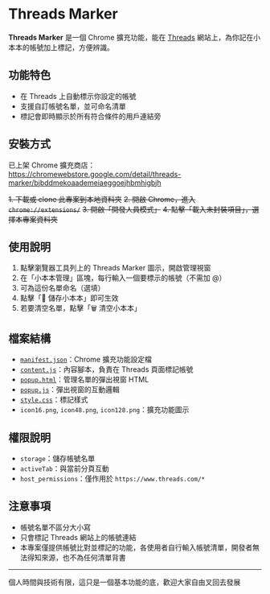# Threads Marker

**Threads Marker** 是一個 Chrome 擴充功能，能在 [Threads](https://www.threads.com/) 網站上，為你記在小本本的帳號加上標記，方便辨識。

## 功能特色

- 在 Threads 上自動標示你設定的帳號
- 支援自訂帳號名單，並可命名清單
- 標記會即時顯示於所有符合條件的用戶連結旁

## 安裝方式

已上架 Chrome 擴充商店：
https://chromewebstore.google.com/detail/threads-marker/bjbddmekoaademeiaeggoejhbmhigbjh

~~1. 下載或 clone 此專案到本地資料夾~~
~~2. 開啟 Chrome，進入 `chrome://extensions/`~~
~~3. 開啟「開發人員模式」~~
~~4. 點擊「載入未封裝項目」，選擇本專案資料夾~~

## 使用說明

1. 點擊瀏覽器工具列上的 Threads Marker 圖示，開啟管理視窗
2. 在「小本本管理」區塊，每行輸入一個要標示的帳號（不需加 @）
3. 可為這份名單命名（選填）
4. 點擊「💾 儲存小本本」即可生效
5. 若要清空名單，點擊「🗑️ 清空小本本」

## 檔案結構

- [`manifest.json`](manifest.json)：Chrome 擴充功能設定檔
- [`content.js`](content.js)：內容腳本，負責在 Threads 頁面標記帳號
- [`popup.html`](popup.html)：管理名單的彈出視窗 HTML
- [`popup.js`](popup.js)：彈出視窗的互動邏輯
- [`style.css`](style.css)：標記樣式
- `icon16.png`, `icon48.png`, `icon128.png`：擴充功能圖示

## 權限說明

- `storage`：儲存帳號名單
- `activeTab`：與當前分頁互動
- `host_permissions`：僅作用於 `https://www.threads.com/*`

## 注意事項

- 帳號名單不區分大小寫
- 只會標記 Threads 網站上的帳號連結
- 本專案僅提供帳號比對並標記的功能，各使用者自行輸入帳號清單，開發者無法得知來源，也不為任何清單背書

---

個人時間與技術有限，這只是一個基本功能的底，歡迎大家自由叉回去發展